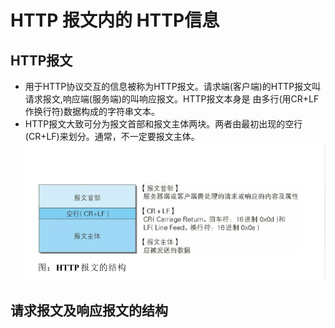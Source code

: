 # HTTP 报文内的 HTTP信息
## HTTP报文
* 用于HTTP协议交互的信息被称为HTTP报文。请求端(客户端)的HTTP报文叫请求报文,响应端(服务端)的叫响应报文。HTTP报文本身是
由多行(用CR+LF作换行符)数据构成的字符串文本。
* HTTP报文大致可分为报文首部和报文主体两块。两者由最初出现的空行(CR+LF)来划分。通常，不一定要报文主体。
![](https://raw.githubusercontent.com/1391020381/Web-Foundation/master/articles/HTTP%E3%80%81TCP%E3%80%81IP/img/HTTP%E6%8A%A5%E6%96%87%E7%BB%93%E6%9E%84.png)
## 请求报文及响应报文的结构
